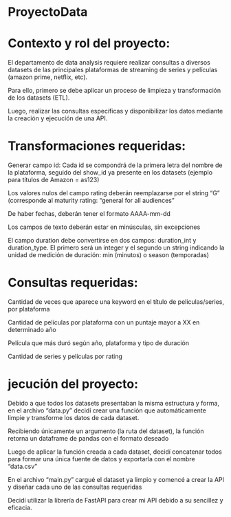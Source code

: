 # ProyectoData

# Contexto y rol del proyecto:
El departamento de data analysis requiere realizar consultas a diversos datasets de las principales plataformas de streaming de series y películas (amazon prime, netflix, etc).

Para ello, primero se debe aplicar un proceso de limpieza y transformación de los datasets (ETL).

Luego, realizar las consultas específicas y disponibilizar los datos mediante la creación y ejecución de una API.


# Transformaciones requeridas:
Generar campo id: Cada id se compondrá de la primera letra del nombre de la plataforma, seguido del show_id ya presente en los datasets (ejemplo para títulos de Amazon = as123)

Los valores nulos del campo rating deberán reemplazarse por el string “G” (corresponde al maturity rating: “general for all audiences”

De haber fechas, deberán tener el formato AAAA-mm-dd

Los campos de texto deberán estar en minúsculas, sin excepciones

El campo duration debe convertirse en dos campos: duration_int y duration_type. El primero será un integer y el segundo un string indicando la unidad de medición de duración: min (minutos) o season (temporadas)


# Consultas requeridas:
Cantidad de veces que aparece una keyword en el título de peliculas/series, por plataforma

Cantidad de películas por plataforma con un puntaje mayor a XX en determinado año

Película que más duró según año, plataforma y tipo de duración

Cantidad de series y películas por rating

# jecución del proyecto:
Debido a que todos los datasets presentaban la misma estructura y forma, en el archivo “data.py” decidí crear una función que automáticamente limpie y transforme los datos de cada dataset.

Recibiendo únicamente un argumento (la ruta del dataset), la función retorna un dataframe de pandas con el formato deseado

Luego de aplicar la función creada a cada dataset, decidí concatenar todos para formar una única fuente de datos y exportarla con el nombre “data.csv”

En el archivo “main.py” cargué el dataset ya limpio y comencé a crear la API y diseñar cada uno de las consultas requeridas

Decidí utilizar la librería de FastAPI para crear mi API debido a su sencillez y eficacia.
